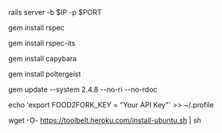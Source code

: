 rails server -b $IP -p $PORT

gem install rspec

gem install rspec-its

gem install capybara

gem install poltergeist

gem update --system 2.4.8 --no-ri --no-rdoc

echo 'export FOOD2FORK_KEY = "Your API Key"' >> ~/.profile

wget -O- https://toolbelt.heroku.com/install-ubuntu.sh | sh

